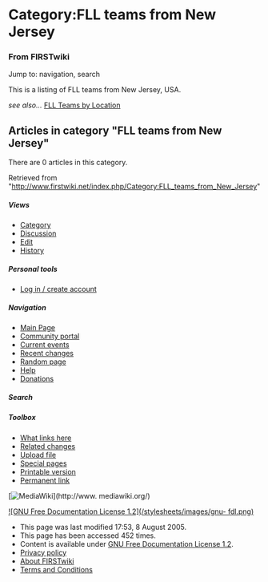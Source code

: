 # Category:FLL teams from New Jersey

### From FIRSTwiki

Jump to: navigation, search

This is a listing of FLL teams from New Jersey, USA.

_see also..._ [FLL Teams by Location](/index.php/FLL_Teams_by_Location "FLL
Teams by Location" )

  

## Articles in category "FLL teams from New Jersey"

There are 0 articles in this category.

Retrieved from
"<http://www.firstwiki.net/index.php/Category:FLL_teams_from_New_Jersey>"

##### Views

  * [Category](/index.php/Category:FLL_teams_from_New_Jersey)
  * [Discussion](/index.php?title=Category_talk:FLL_teams_from_New_Jersey&action=edit)
  * [Edit](/index.php?title=Category:FLL_teams_from_New_Jersey&action=edit)
  * [History](/index.php?title=Category:FLL_teams_from_New_Jersey&action=history)

##### Personal tools

  * [Log in / create account](/index.php?title=Special:Userlogin&returnto=Category:FLL_teams_from_New_Jersey)

[](/index.php/Main_Page "Main Page" )

##### Navigation

  * [Main Page](/index.php/Main_Page)
  * [Community portal](/index.php/FIRSTwiki:Community_portal)
  * [Current events](/index.php/Current_events)
  * [Recent changes](/index.php/Special:Recentchanges)
  * [Random page](/index.php/Special:Random)
  * [Help](/index.php/Help:Contents)
  * [Donations](/index.php/FIRSTwiki:Site_support)

##### Search



##### Toolbox

  * [What links here](/index.php/Special:Whatlinkshere/Category:FLL_teams_from_New_Jersey)
  * [Related changes](/index.php/Special:Recentchangeslinked/Category:FLL_teams_from_New_Jersey)
  * [Upload file](/index.php/Special:Upload)
  * [Special pages](/index.php/Special:Specialpages)
  * [Printable version](/index.php?title=Category:FLL_teams_from_New_Jersey&printable=yes)
  * [Permanent link](/index.php?title=Category:FLL_teams_from_New_Jersey&oldid=40621)

[![MediaWiki](/skins/common/images/poweredby_mediawiki_88x31.png)](http://www.
mediawiki.org/)

[![GNU Free Documentation License 1.2](/stylesheets/images/gnu-
fdl.png)](http://www.gnu.org/copyleft/fdl.html)

  * This page was last modified 17:53, 8 August 2005.
  * This page has been accessed 452 times.
  * Content is available under [GNU Free Documentation License 1.2](http://www.gnu.org/copyleft/fdl.html "http://www.gnu.org/copyleft/fdl.html" ).
  * [Privacy policy](/index.php/FIRSTwiki:Privacy_policy "FIRSTwiki:Privacy policy" )
  * [About FIRSTwiki](/index.php/FIRSTwiki:About "FIRSTwiki:About" )
  * [Terms and Conditions](/index.php/FIRSTwiki:Terms_and_conditions "FIRSTwiki:Terms and conditions" )

